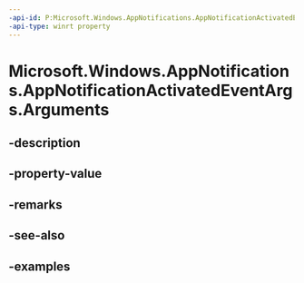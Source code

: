 ```yaml
---
-api-id: P:Microsoft.Windows.AppNotifications.AppNotificationActivatedEventArgs.Arguments
-api-type: winrt property
---
```


# Microsoft.Windows.AppNotifications.AppNotificationActivatedEventArgs.Arguments

<!--
public System.Collections.Generic.IDictionary<string,string> Arguments { get; }
-->

## -description

## -property-value

## -remarks

## -see-also

## -examples
